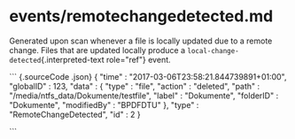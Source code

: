 # events/remotechangedetected.md

Generated upon scan whenever a file is locally updated due to a remote change. Files that are updated locally produce a `local-change-detected`{.interpreted-text role="ref"} event.

\`\`\` {.sourceCode .json} { "time" : "2017-03-06T23:58:21.844739891+01:00", "globalID" : 123, "data" : { "type" : "file", "action" : "deleted", "path" : "/media/ntfs\_data/Dokumente/testfile", "label" : "Dokumente", "folderID" : "Dokumente", "modifiedBy" : "BPDFDTU" }, "type" : "RemoteChangeDetected", "id" : 2 }

\`\`\`

